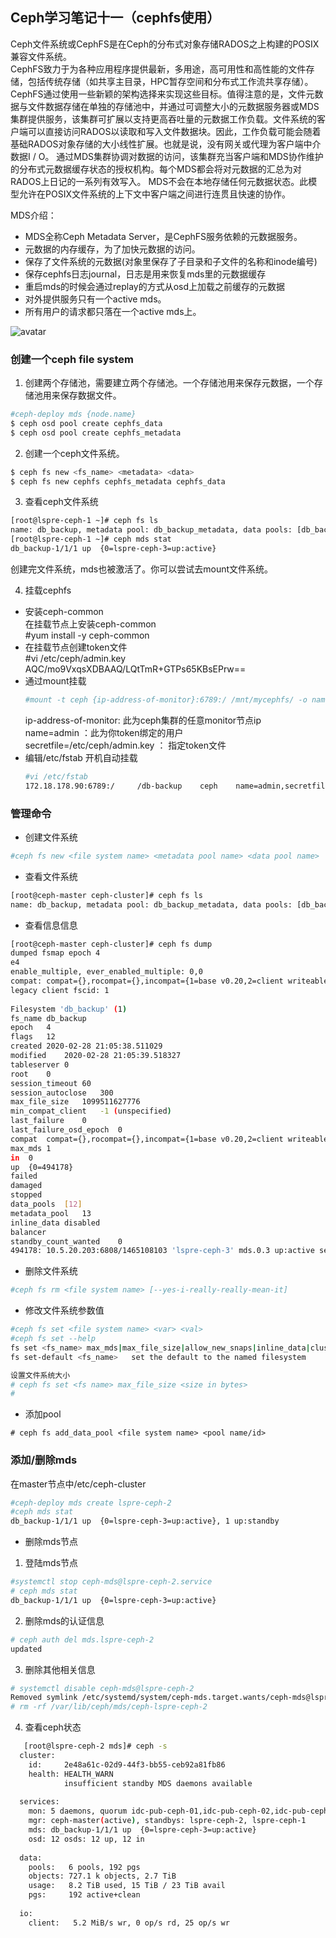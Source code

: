 ## Ceph学习笔记十一（cephfs使用）  

Ceph文件系统或CephFS是在Ceph的分布式对象存储RADOS之上构建的POSIX兼容文件系统。   
CephFS致力于为各种应用程序提供最新，多用途，高可用性和高性能的文件存储，包括传统存储（如共享主目录，HPC暂存空间和分布式工作流共享存储）。 CephFS通过使用一些新颖的架构选择来实现这些目标。值得注意的是，文件元数据与文件数据存储在单独的存储池中，并通过可调整大小的元数据服务器或MDS集群提供服务，该集群可扩展以支持更高吞吐量的元数据工作负载。文件系统的客户端可以直接访问RADOS以读取和写入文件数据块。因此，工作负载可能会随着基础RADOS对象存储的大小线性扩展。也就是说，没有网关或代理为客户端中介数据I / O。 通过MDS集群协调对数据的访问，该集群充当客户端和MDS协作维护的分布式元数据缓存状态的授权机构。每个MDS都会将对元数据的汇总为对RADOS上日记的一系列有效写入。 MDS不会在本地存储任何元数据状态。此模型允许在POSIX文件系统的上下文中客户端之间进行连贯且快速的协作。

MDS介绍：  
- MDS全称Ceph Metadata Server，是CephFS服务依赖的元数据服务。
- 元数据的内存缓存，为了加快元数据的访问。
- 保存了文件系统的元数据(对象里保存了子目录和子文件的名称和inode编号)
- 保存cephfs日志journal，日志是用来恢复mds里的元数据缓存
- 重启mds的时候会通过replay的方式从osd上加载之前缓存的元数据
- 对外提供服务只有一个active mds。
- 所有用户的请求都只落在一个active mds上。  

![avatar](https://docs.ceph.com/docs/master/_images/cephfs-architecture.svg) 

### 创建一个ceph file system  
1. 创建两个存储池，需要建立两个存储池。一个存储池用来保存元数据，一个存储池用来保存数据文件。
``` bash  
#ceph-deploy mds {node.name}
$ ceph osd pool create cephfs_data
$ ceph osd pool create cephfs_metadata
```
2. 创建一个ceph文件系统。
``` bash
$ ceph fs new <fs_name> <metadata> <data>
$ ceph fs new cephfs cephfs_metadata cephfs_data
```
3. 查看ceph文件系统
``` bash
[root@lspre-ceph-1 ~]# ceph fs ls
name: db_backup, metadata pool: db_backup_metadata, data pools: [db_backup_pool ]
[root@lspre-ceph-1 ~]# ceph mds stat
db_backup-1/1/1 up  {0=lspre-ceph-3=up:active}
```

创建完文件系统，mds也被激活了。你可以尝试去mount文件系统。

4. 挂载cephfs  
-  安装ceph-common  
   在挂载节点上安装ceph-common  
   #yum install -y ceph-common  
-  在挂载节点创建token文件  
   #vi /etc/ceph/admin.key   
   AQC/mo9VxqsXDBAAQ/LQtTmR+GTPs65KBsEPrw==  
-  通过mount挂载  
   ``` bash
   #mount -t ceph {ip-address-of-monitor}:6789:/ /mnt/mycephfs/ -o name=admin，secretfile=/etc/ceph/admin.key
   ```
   ip-address-of-monitor: 此为ceph集群的任意monitor节点ip  
   name=admin ：此为你token绑定的用户  
   secretfile=/etc/ceph/admin.key ： 指定token文件
-  编辑/etc/fstab 开机自动挂载
   ``` bash
   #vi /etc/fstab
   172.18.178.90:6789:/     /db-backup    ceph    name=admin,secretfile=/etc/ceph/admin.key,noatime,_netdev 0 2
   ```

### 管理命令
- 创建文件系统  
``` bash
#ceph fs new <file system name> <metadata pool name> <data pool name>
```
- 查看文件系统
``` bash
[root@ceph-master ceph-cluster]# ceph fs ls
name: db_backup, metadata pool: db_backup_metadata, data pools: [db_backup_pool ]
```
- 查看信息信息
``` bash
[root@ceph-master ceph-cluster]# ceph fs dump
dumped fsmap epoch 4
e4
enable_multiple, ever_enabled_multiple: 0,0
compat: compat={},rocompat={},incompat={1=base v0.20,2=client writeable ranges,3=default file layouts on dirs,4=dir inode in separate object,5=mds uses versioned encoding,6=dirfrag is stored in omap,8=no anchor table,9=file layout v2,10=snaprealm v2}
legacy client fscid: 1
 
Filesystem 'db_backup' (1)
fs_name	db_backup
epoch	4
flags	12
created	2020-02-28 21:05:38.511029
modified	2020-02-28 21:05:39.518327
tableserver	0
root	0
session_timeout	60
session_autoclose	300
max_file_size	1099511627776
min_compat_client	-1 (unspecified)
last_failure	0
last_failure_osd_epoch	0
compat	compat={},rocompat={},incompat={1=base v0.20,2=client writeable ranges,3=default file layouts on dirs,4=dir inode in separate object,5=mds uses versioned encoding,6=dirfrag is stored in omap,8=no anchor table,9=file layout v2,10=snaprealm v2}
max_mds	1
in	0
up	{0=494178}
failed	
damaged	
stopped	
data_pools	[12]
metadata_pool	13
inline_data	disabled
balancer	
standby_count_wanted	0
494178:	10.5.20.203:6808/1465108103 'lspre-ceph-3' mds.0.3 up:active seq 44

```
- 删除文件系统
``` bash
#ceph fs rm <file system name> [--yes-i-really-really-mean-it]
```

- 修改文件系统参数值
``` bash
#ceph fs set <file system name> <var> <val>
#ceph fs set --help
fs set <fs_name> max_mds|max_file_size|allow_new_snaps|inline_data|cluster_down|allow_dirfrags|balancer|standby_  set fs parameter <var> to <val> count_wanted|session_timeout|session_autoclose|down|joinable|min_compat_client <val> {<confirm>}                 
fs set-default <fs_name>   set the default to the named filesystem

设置文件系统大小
# ceph fs set <fs name> max_file_size <size in bytes>
#

```

- 添加pool
```
# ceph fs add_data_pool <file system name> <pool name/id>
```

### 添加/删除mds
在master节点中/etc/ceph-cluster 
``` bash 
#ceph-deploy mds create lspre-ceph-2    
#ceph mds stat  
db_backup-1/1/1 up  {0=lspre-ceph-3=up:active}, 1 up:standby  
```

- 删除mds节点
1. 登陆mds节点
``` bash
#systemctl stop ceph-mds@lspre-ceph-2.service
# ceph mds stat
db_backup-1/1/1 up  {0=lspre-ceph-3=up:active}
```
2. 删除mds的认证信息
``` bash
# ceph auth del mds.lspre-ceph-2
updated
```
3. 删除其他相关信息
``` bash
# systemctl disable ceph-mds@lspre-ceph-2
Removed symlink /etc/systemd/system/ceph-mds.target.wants/ceph-mds@lspre-ceph-2.service.
# rm -rf /var/lib/ceph/mds/ceph-lspre-ceph-2
```
4. 查看ceph状态
``` bash
   [root@lspre-ceph-2 mds]# ceph -s 
  cluster:
    id:     2e48a61c-02d9-44f3-bb55-ceb92a81fb86
    health: HEALTH_WARN
            insufficient standby MDS daemons available
 
  services:
    mon: 5 daemons, quorum idc-pub-ceph-01,idc-pub-ceph-02,idc-pub-ceph-03,lspre-ceph-1,lspre-ceph-2
    mgr: ceph-master(active), standbys: lspre-ceph-2, lspre-ceph-1
    mds: db_backup-1/1/1 up  {0=lspre-ceph-3=up:active}
    osd: 12 osds: 12 up, 12 in
 
  data:
    pools:   6 pools, 192 pgs
    objects: 727.1 k objects, 2.7 TiB
    usage:   8.2 TiB used, 15 TiB / 23 TiB avail
    pgs:     192 active+clean
 
  io:
    client:   5.2 MiB/s wr, 0 op/s rd, 25 op/s wr
```
